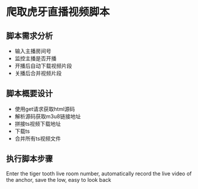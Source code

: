 # 爬取虎牙直播视频脚本
## 脚本需求分析
* 输入主播房间号
* 监控主播是否开播
* 开播后自动下载视频片段
* 关播后合并视频片段

## 脚本概要设计
* 使用get请求获取html源码
* 解析源码获取m3u8链接地址
* 拼接ts视频下载地址
* 下载ts
* 合并所有ts视频文件

## 执行脚本步骤

Enter the tiger tooth live room number, automatically record the live video of the anchor, save the low, easy to look back
